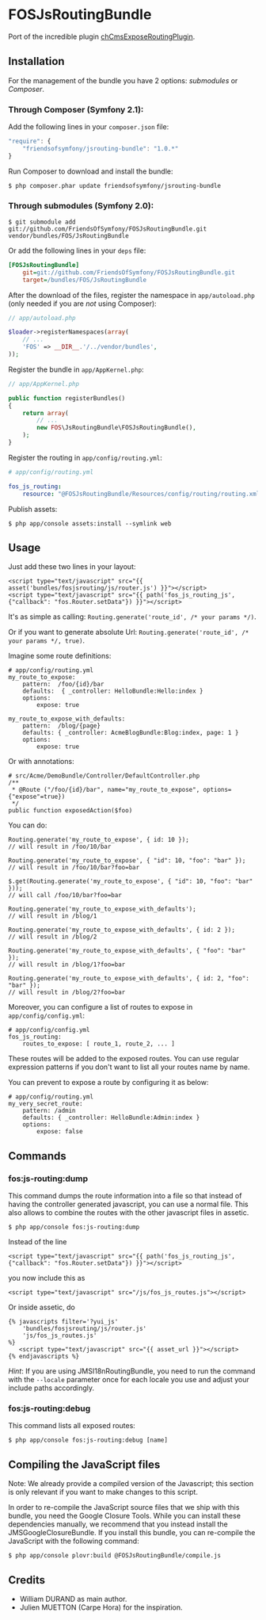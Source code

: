 FOSJsRoutingBundle
==================

Port of the incredible plugin [chCmsExposeRoutingPlugin](https://github.com/themouette/chCmsExposeRoutingPlugin).

Installation
------------

For the management of the bundle you have 2 options: *submodules* or *Composer*.

### Through Composer (Symfony 2.1):

Add the following lines in your `composer.json` file:

``` js
"require": {
    "friendsofsymfony/jsrouting-bundle": "1.0.*"
}
```

Run Composer to download and install the bundle:

    $ php composer.phar update friendsofsymfony/jsrouting-bundle

### Through submodules (Symfony 2.0):

    $ git submodule add git://github.com/FriendsOfSymfony/FOSJsRoutingBundle.git vendor/bundles/FOS/JsRoutingBundle

Or add the following lines in your `deps` file:

``` ini
[FOSJsRoutingBundle]
    git=git://github.com/FriendsOfSymfony/FOSJsRoutingBundle.git
    target=/bundles/FOS/JsRoutingBundle
```

After the download of the files, register the namespace in `app/autoload.php` (only needed if 
you are *not* using Composer):

``` php
// app/autoload.php

$loader->registerNamespaces(array(
    // ...
    'FOS' => __DIR__.'/../vendor/bundles',
));
```

Register the bundle in `app/AppKernel.php`:

``` php
// app/AppKernel.php

public function registerBundles()
{
    return array(
        // ...
        new FOS\JsRoutingBundle\FOSJsRoutingBundle(),
    );
}
```

Register the routing in `app/config/routing.yml`:

``` yml
# app/config/routing.yml

fos_js_routing:
    resource: "@FOSJsRoutingBundle/Resources/config/routing/routing.xml"
```

Publish assets:

    $ php app/console assets:install --symlink web


Usage
-----

Just add these two lines in your layout:

    <script type="text/javascript" src="{{ asset('bundles/fosjsrouting/js/router.js') }}"></script>
    <script type="text/javascript" src="{{ path('fos_js_routing_js', {"callback": "fos.Router.setData"}) }}"></script>


It's as simple as calling: `Routing.generate('route_id', /* your params */)`.

Or if you want to generate absolute Url: `Routing.generate('route_id', /* your params */, true)`.

Imagine some route definitions:

    # app/config/routing.yml
    my_route_to_expose:
        pattern:  /foo/{id}/bar
        defaults:  { _controller: HelloBundle:Hello:index }
        options:
            expose: true

    my_route_to_expose_with_defaults:
        pattern:  /blog/{page}
        defaults: { _controller: AcmeBlogBundle:Blog:index, page: 1 }
        options:
            expose: true

Or with annotations:

    # src/Acme/DemoBundle/Controller/DefaultController.php
    /**
     * @Route ("/foo/{id}/bar", name="my_route_to_expose", options={"expose"=true})
     */
    public function exposedAction($foo)


You can do:

    Routing.generate('my_route_to_expose', { id: 10 });
    // will result in /foo/10/bar

    Routing.generate('my_route_to_expose', { "id": 10, "foo": "bar" });
    // will result in /foo/10/bar?foo=bar

    $.get(Routing.generate('my_route_to_expose', { "id": 10, "foo": "bar" }));
    // will call /foo/10/bar?foo=bar

    Routing.generate('my_route_to_expose_with_defaults');
    // will result in /blog/1

    Routing.generate('my_route_to_expose_with_defaults', { id: 2 });
    // will result in /blog/2

    Routing.generate('my_route_to_expose_with_defaults', { "foo": "bar" });
    // will result in /blog/1?foo=bar

    Routing.generate('my_route_to_expose_with_defaults', { id: 2, "foo": "bar" });
    // will result in /blog/2?foo=bar


Moreover, you can configure a list of routes to expose in `app/config/config.yml`:

    # app/config/config.yml
    fos_js_routing:
        routes_to_expose: [ route_1, route_2, ... ]

These routes will be added to the exposed routes. You can use regular expression patterns
if you don't want to list all your routes name by name.

You can prevent to expose a route by configuring it as below:

    # app/config/routing.yml
    my_very_secret_route:
        pattern: /admin
        defaults: { _controller: HelloBundle:Admin:index }
        options:
            expose: false


Commands
--------

### fos:js-routing:dump

This command dumps the route information into a file so that instead of having
the controller generated javascript, you can use a normal file. This also allows
to combine the routes with the other javascript files in assetic.


    $ php app/console fos:js-routing:dump

Instead of the line

    <script type="text/javascript" src="{{ path('fos_js_routing_js', {"callback": "fos.Router.setData"}) }}"></script>

you now include this as

    <script type="text/javascript" src="/js/fos_js_routes.js"></script>

Or inside assetic, do

    {% javascripts filter='?yui_js'
        'bundles/fosjsrouting/js/router.js'
        'js/fos_js_routes.js'
    %}
       <script type="text/javascript" src="{{ asset_url }}"></script>
    {% endjavascripts %}


*Hint*: If you are using JMSI18nRoutingBundle, you need to run the command with
the `--locale` parameter once for each locale you use and adjust your include paths
accordingly.


### fos:js-routing:debug

This command lists all exposed routes:

    $ php app/console fos:js-routing:debug [name]


Compiling the JavaScript files
------------------------------

Note: We already provide a compiled version of the Javascript; this section is only
relevant if you want to make changes to this script.

In order to re-compile the JavaScript source files that we ship with this bundle, you
need the Google Closure Tools. While you can install these dependencies manually, we
recommend that you instead install the JMSGoogleClosureBundle. If you install this bundle,
you can re-compile the JavaScript with the following command:

    $ php app/console plovr:build @FOSJsRoutingBundle/compile.js


Credits
-------

* William DURAND as main author.
* Julien MUETTON (Carpe Hora) for the inspiration.

